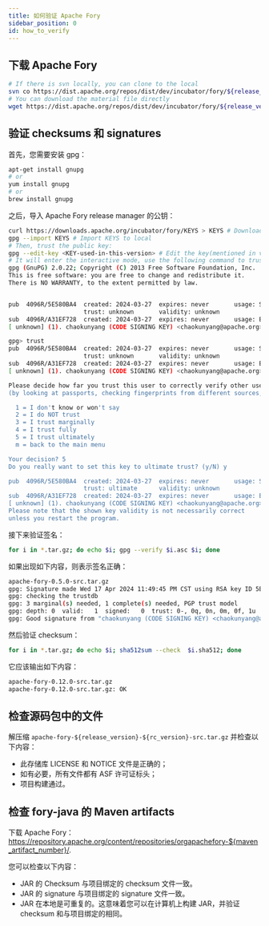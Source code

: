 ```yaml
---
title: 如何验证 Apache Fory
sidebar_position: 0
id: how_to_verify
---
```


## 下载 Apache Fory

```bash
# If there is svn locally, you can clone to the local
svn co https://dist.apache.org/repos/dist/dev/incubator/fory/${release_version}-${rc_version}/
# You can download the material file directly
wget https://dist.apache.org/repos/dist/dev/incubator/fory/${release_version}-${rc_version}/xxx.xxx
```

## 验证 checksums 和 signatures

首先，您需要安装 gpg：

```bash
apt-get install gnupg
# or
yum install gnupg
# or
brew install gnupg
```

之后，导入 Apache Fory release manager 的公钥：

```bash
curl https://downloads.apache.org/incubator/fory/KEYS > KEYS # Download KEYS
gpg --import KEYS # Import KEYS to local
# Then, trust the public key:
gpg --edit-key <KEY-used-in-this-version> # Edit the key(mentioned in vote email)
# It will enter the interactive mode, use the following command to trust the key:
gpg (GnuPG) 2.0.22; Copyright (C) 2013 Free Software Foundation, Inc.
This is free software: you are free to change and redistribute it.
There is NO WARRANTY, to the extent permitted by law.


pub  4096R/5E580BA4  created: 2024-03-27  expires: never       usage: SC
                     trust: unknown       validity: unknown
sub  4096R/A31EF728  created: 2024-03-27  expires: never       usage: E
[ unknown] (1). chaokunyang (CODE SIGNING KEY) <chaokunyang@apache.org>

gpg> trust
pub  4096R/5E580BA4  created: 2024-03-27  expires: never       usage: SC
                     trust: unknown       validity: unknown
sub  4096R/A31EF728  created: 2024-03-27  expires: never       usage: E
[ unknown] (1). chaokunyang (CODE SIGNING KEY) <chaokunyang@apache.org>

Please decide how far you trust this user to correctly verify other users' keys
(by looking at passports, checking fingerprints from different sources, etc.)

  1 = I don't know or won't say
  2 = I do NOT trust
  3 = I trust marginally
  4 = I trust fully
  5 = I trust ultimately
  m = back to the main menu

Your decision? 5
Do you really want to set this key to ultimate trust? (y/N) y

pub  4096R/5E580BA4  created: 2024-03-27  expires: never       usage: SC
                     trust: ultimate      validity: unknown
sub  4096R/A31EF728  created: 2024-03-27  expires: never       usage: E
[ unknown] (1). chaokunyang (CODE SIGNING KEY) <chaokunyang@apache.org>
Please note that the shown key validity is not necessarily correct
unless you restart the program.
```

接下来验证签名：

```bash
for i in *.tar.gz; do echo $i; gpg --verify $i.asc $i; done
```

如果出现如下内容，则表示签名正确：

```bash
apache-fory-0.5.0-src.tar.gz
gpg: Signature made Wed 17 Apr 2024 11:49:45 PM CST using RSA key ID 5E580BA4
gpg: checking the trustdb
gpg: 3 marginal(s) needed, 1 complete(s) needed, PGP trust model
gpg: depth: 0  valid:   1  signed:   0  trust: 0-, 0q, 0n, 0m, 0f, 1u
gpg: Good signature from "chaokunyang (CODE SIGNING KEY) <chaokunyang@apache.org>"
```

然后验证 checksum：

```bash
for i in *.tar.gz; do echo $i; sha512sum --check  $i.sha512; done
```

它应该输出如下内容：

```bash
apache-fory-0.12.0-src.tar.gz
apache-fory-0.12.0-src.tar.gz: OK
```

## 检查源码包中的文件

解压缩 `apache-fory-${release_version}-${rc_version}-src.tar.gz` 并检查以下内容：

- 此存储库 LICENSE 和 NOTICE 文件是正确的；
- 如有必要，所有文件都有 ASF 许可证标头；
- 项目构建通过。

## 检查 fory-java 的 Maven artifacts

下载 Apache Fory：https://repository.apache.org/content/repositories/orgapachefory-${maven_artifact_number}/.

您可以检查以下内容：

- JAR 的 Checksum 与项目绑定的 checksum 文件一致。
- JAR 的 signature 与项目绑定的 signature 文件一致。
- JAR 在本地是可重复的。这意味着您可以在计算机上构建 JAR，并验证 checksum 和与项目绑定的相同。
